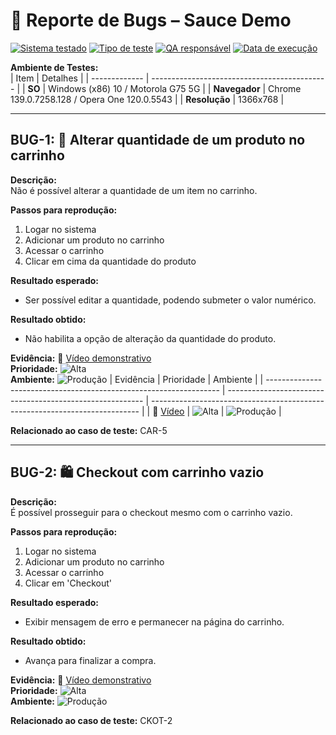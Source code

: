 # 🐞 Reporte de Bugs – Sauce Demo

[![Sistema testado](https://img.shields.io/badge/Sistema-SauceDemo-blue)](https://www.saucedemo.com)
[![Tipo de teste](https://img.shields.io/badge/Tipo%20de%20teste-Manual-yellow)]()
[![QA responsável](https://img.shields.io/badge/QA-Guilherme%20Lima-orange)](https://www.linkedin.com/in/guilhermelima-qa)
[![Data de execução](https://img.shields.io/badge/Data-12%20de%20agosto%202025-lightgrey)]()

**Ambiente de Testes:**  
| Item          | Detalhes                                     |
| ------------- | -------------------------------------------- |
| **SO**        | Windows (x86) 10 / Motorola G75 5G           |
| **Navegador** | Chrome 139.0.7258.128 / Opera One 120.0.5543 |
| **Resolução** | 1366x768                                     |

---

## BUG-1: 🛒 Alterar quantidade de um produto no carrinho

**Descrição:**  
Não é possível alterar a quantidade de um item no carrinho.

**Passos para reprodução:**  
1. Logar no sistema  
2. Adicionar um produto no carrinho  
3. Acessar o carrinho  
4. Clicar em cima da quantidade do produto  

**Resultado esperado:**  
- Ser possível editar a quantidade, podendo submeter o valor numérico.

**Resultado obtido:**  
- Não habilita a opção de alteração da quantidade do produto.


**Evidência:** 🎥 [Vídeo demonstrativo](https://jam.dev/c/8c3f7b78-5ebd-4d4b-a6d9-a33e33ab9a41)  
**Prioridade:** ![Alta](https://img.shields.io/badge/Prioridade-Alta-red)  
**Ambiente:** ![Produção](https://img.shields.io/badge/Ambiente-Produ%C3%A7%C3%A3o-green)
| Evidência                                                          | Prioridade                                                | Ambiente                                                                    |
| ------------------------------------------------------------------ | --------------------------------------------------------- | --------------------------------------------------------------------------- |
| 🎥 [Vídeo](https://jam.dev/c/8c3f7b78-5ebd-4d4b-a6d9-a33e33ab9a41) | ![Alta](https://img.shields.io/badge/Prioridade-Alta-red) | ![Produção](https://img.shields.io/badge/Ambiente-Produ%C3%A7%C3%A3o-green) |



**Relacionado ao caso de teste:** CAR-5

---

## BUG-2: 🛍️ Checkout com carrinho vazio

**Descrição:**  
É possível prosseguir para o checkout mesmo com o carrinho vazio.

**Passos para reprodução:**  
1. Logar no sistema  
2. Adicionar um produto no carrinho  
3. Acessar o carrinho  
4. Clicar em 'Checkout'  

**Resultado esperado:**  
- Exibir mensagem de erro e permanecer na página do carrinho.

**Resultado obtido:**  
- Avança para finalizar a compra.

**Evidência:** 🎥 [Vídeo demonstrativo](https://jam.dev/c/e53ef170-8641-49e6-a8a2-977fec930246)  
**Prioridade:** ![Alta](https://img.shields.io/badge/Prioridade-Alta-red)  
**Ambiente:** ![Produção](https://img.shields.io/badge/Ambiente-Produ%C3%A7%C3%A3o-green)

**Relacionado ao caso de teste:** CKOT-2

